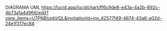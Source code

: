 DIAGRAMA UML
https://lucid.app/lucidchart/ff6c9de8-e43a-4a2b-892c-4b73a1a4d966/edit?view_items=U7PNBIunbVQL&invitationId=inv_42577f49-4674-43a6-a02d-24e1f317ec84
